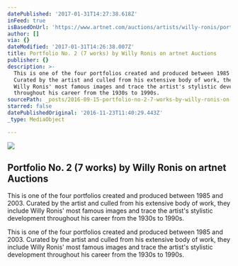```yaml
---
datePublished: '2017-01-31T14:27:38.618Z'
inFeed: true
isBasedOnUrl: 'https://www.artnet.com/auctions/artists/willy-ronis/portfolio-no-2-7-works-2'
author: []
via: {}
dateModified: '2017-01-31T14:26:38.007Z'
title: Portfolio No. 2 (7 works) by Willy Ronis on artnet Auctions
publisher: {}
description: >-
  This is one of the four portfolios created and produced between 1985 and 2003.
  Curated by the artist and culled from his extensive body of work, they include
  Willy Ronis' most famous images and trace the artist's stylistic development
  throughout his career from the 1930s to 1990s.
sourcePath: _posts/2016-09-15-portfolio-no-2-7-works-by-willy-ronis-on-artnet-auctions.md
starred: false
datePublishedOriginal: '2016-11-23T11:40:29.443Z'
_type: MediaObject

---
```

<article style=""><img src="https://imgflo.herokuapp.com/graph/2b2431f8e7ba7b0/c519bdf243fe3f1b9574ec6f77ba7416/noop.jpg?input=https%3A%2F%2Fimages.artnet.com%2Faoa_lot_images%2F118315%2Fwilly-ronis-portfolio-no-2-7-works-photographs-zoom_550_723.jpg" /><h1>Portfolio No. 2 (7 works) by Willy Ronis on artnet Auctions</h1><p>This is one of the four portfolios created and produced between 1985 and 2003. Curated by the artist and culled from his extensive body of work, they include Willy Ronis' most famous images and trace the artist's stylistic development throughout his career from the 1930s to 1990s.</p></article>

This is one of the four portfolios created and produced between 1985 and 2003\. Curated by the artist and culled from his extensive body of work, they include Willy Ronis' most famous images and trace the artist's stylistic development throughout his career from the 1930s to 1990s.